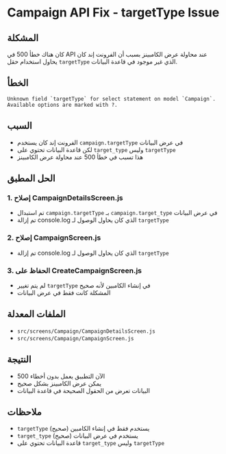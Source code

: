 # Campaign API Fix - targetType Issue

## المشكلة
كان هناك خطأ 500 في API عند محاولة عرض الكامبينز بسبب أن الفرونت إند كان يحاول استخدام حقل `targetType` الذي غير موجود في قاعدة البيانات.

## الخطأ
```
Unknown field `targetType` for select statement on model `Campaign`. Available options are marked with ?.
```

## السبب
- الفرونت إند كان يستخدم `campaign.targetType` في عرض البيانات
- لكن قاعدة البيانات تحتوي على `target_type` وليس `targetType`
- هذا تسبب في خطأ 500 عند محاولة عرض الكامبينز

## الحل المطبق

### 1. إصلاح CampaignDetailsScreen.js
- تم استبدال `campaign.targetType` بـ `campaign.target_type` في عرض البيانات
- تم إزالة console.log الذي كان يحاول الوصول لـ `targetType`

### 2. إصلاح CampaignScreen.js
- تم إزالة console.log الذي كان يحاول الوصول لـ `targetType`

### 3. الحفاظ على CreateCampaignScreen.js
- لم يتم تغيير `targetType` في إنشاء الكامبين لأنه صحيح
- المشكلة كانت فقط في عرض البيانات

## الملفات المعدلة
- `src/screens/Campaign/CampaignDetailsScreen.js`
- `src/screens/Campaign/CampaignScreen.js`

## النتيجة
- الآن التطبيق يعمل بدون أخطاء 500
- يمكن عرض الكامبينز بشكل صحيح
- البيانات تعرض من الحقول الصحيحة في قاعدة البيانات

## ملاحظات
- `targetType` يستخدم فقط في إنشاء الكامبين (صحيح)
- `target_type` يستخدم في عرض البيانات (صحيح)
- قاعدة البيانات تحتوي على `target_type` وليس `targetType`
